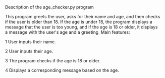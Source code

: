 Description of the age_checker.py program

This program greets the user, asks for their name and age, and then checks if the user is older than 18. If the age is under 18, the program displays a message that the user is too young, and if the age is 18 or older, it displays a message with the user's age and a greeting.
Main features:

1 User inputs their name.

2 User inputs their age.

3 The program checks if the age is 18 or older.

4 Displays a corresponding message based on the age.
